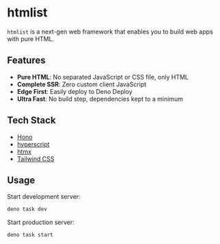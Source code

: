 # htmlist

`htmlist` is a next-gen web framework that enables you to build web apps with pure HTML.

## Features

- **Pure HTML**: No separated JavaScript or CSS file, only HTML
- **Complete SSR**: Zero custom client JavaScript
- **Edge First**: Easily deploy to Deno Deploy
- **Ultra Fast**: No build step, dependencies kept to a minimum

## Tech Stack

- [Hono](https://hono.dev)
- [hyperscript](https://hyperscript.org/)
- [htmx](https://htmx.org/)
- [Tailwind CSS](https://tailwindcss.com)

## Usage

Start development server:

```bash
deno task dev
```

Start production server:

```bash
deno task start
```
